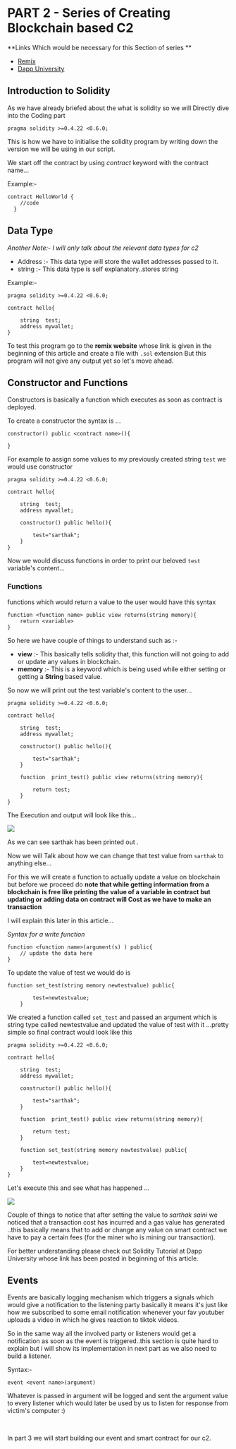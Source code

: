# PART 2 - Series of Creating Blockchain based C2

**Links Which would be necessary for this Section of series **

* [Remix](https://remix.ethereum.org/)
* [Dapp University](https://www.youtube.com/watch?v=MnSmc7Hto2k&list=PLS5SEs8ZftgUq-aMMYeKf8nPqHrNqa3Iu)

## Introduction to Solidity

As we have already briefed about the what is solidity so we will Directly dive into the Coding part

```
pragma solidity >=0.4.22 <0.6.0;
```

This is how we have to initialise the solidity program by writing down the version we will be using in our script.

We start off the contract by using  *contract* keyword with the contract name...

Example:-

```
contract HelloWorld {
	//code
  }
```



## Data Type

*Another Note:- I will only talk about the relevant data types for c2*

* Address :- This data type will store the wallet addresses passed to it.
* string :- This data type is self explanatory..stores string



Example:-

```
pragma solidity >=0.4.22 <0.6.0;

contract hello{
    
    string  test;
    address mywallet;
}
```

To test this program go to the **remix website** whose link is given in the beginning of this article and create a file with `.sol` extension But this program will not give any output yet so let's move ahead.



## Constructor and Functions

Constructors is basically a function which executes as soon as contract is deployed.

To create a constructor the syntax is ...

```
constructor() public <contract name>(){

}
```

For example to assign some values to my previously created string `test` we would use constructor

```
pragma solidity >=0.4.22 <0.6.0;

contract hello{
    
    string  test;
    address mywallet;
    
    constructor() public hello(){
        
        test="sarthak";
    }
}
```



Now we would discuss functions in order to print our beloved `test` variable's content...



### Functions

functions which would return a value to the user would have this syntax

```
function <function name> public view returns(string memory){
    return <variable>
}
```



So here we have couple of things to understand such as :-

* **view** :- This basically tells solidity that, this function will not going to add or update any values in blockchain.
* **memory** :- This is a keyword which is being used while either setting or getting a **String** based value.



So now we will print out the test variable's content to the user...

```
pragma solidity >=0.4.22 <0.6.0;

contract hello{
    
    string  test;
    address mywallet;
    
    constructor() public hello(){
        
        test="sarthak";
    }
    
    function  print_test() public view returns(string memory){
        
        return test;
    }
}
```

The Execution and output will look like this...

![](function.png)



As we can see sarthak has been printed out .



Now we will Talk about how we can change that test value from `sarthak` to anything else...

For this we will create a function to actually update a value on blockchain but before we proceed do **note that while getting information from a blockchain is free like printing the value of a variable in contract but updating or adding data on contract will Cost as we have to make an transaction**

I will explain this later in this article...

*Syntax for a write function*

```
function <function name>(argument(s) ) public{
    // update the data here
}
```



To update the value of test we would do is 

```
function set_test(string memory newtestvalue) public{
        
        test=newtestvalue;
    }
```

We created a function called `set_test` and passed an argument which is string type called newtestvalue and updated the value of test with it ...pretty simple so final contract would look like this

```
pragma solidity >=0.4.22 <0.6.0;

contract hello{
    
    string  test;
    address mywallet;
    
    constructor() public hello(){
        
        test="sarthak";
    }
    
    function  print_test() public view returns(string memory){
        
        return test;
    }
    
    function set_test(string memory newtestvalue) public{
        
        test=newtestvalue;
    }
}
```



Let's execute this and see what has happened ...

![](setfunction.png)



Couple of things to notice that after setting the value to *sarthak saini* we noticed that a transaction cost has incurred and a gas value has generated ..this basically means that to add or change any value on smart contract we have to pay a certain fees (for the miner who is mining our transaction).



For better understanding please check out Solidity Tutorial at Dapp University whose link has been posted in beginning of this article.

 

## Events

Events are basically logging mechanism which triggers a signals which would give a notification to the listening party basically it means it's just like how we subscribed to some email notification whenever your fav youtuber uploads a video in which he gives reaction to tiktok videos.



So in the same way all the involved party or listeners would get a notification as soon as the event is triggered..this section is quite hard to explain but i will show its implementation in next part as we also need to build a listener.



Syntax:-

```
event <event name>(argument)
```

Whatever is passed in argument will be logged and sent the argument value to every listener which would later be used by us to listen for response from victim's computer :)

<br/>

In part 3 we will start building our event and smart contract for our c2.
